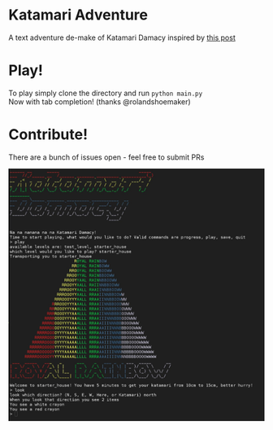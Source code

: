 # Katamari Adventure
A text adventure de-make of Katamari Damacy inspired by [this post](http://katamari-damacy.livejournal.com/262676.html)

# Play!
To play simply clone the directory and run `python main.py`  
Now with tab completion! (thanks @rolandshoemaker)

# Contribute!
There are a bunch of issues open - feel free to submit PRs

![](https://raw.githubusercontent.com/SwartzCr/katamari/master/share/readme.jpg)
